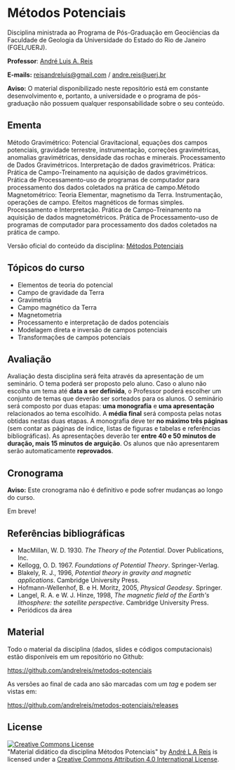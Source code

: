 # Métodos Potenciais
Disciplina ministrada ao Programa de Pós-Graduação em Geociências da Faculdade de Geologia da Universidade do Estado do Rio de Janeiro (FGEL/UERJ).

**Professor**: [André Luis A. Reis](https://www.pinga-lab.org/people/andre.html)

**E-mails:** reisandreluis@gmail.com / andre.reis@uerj.br

**Aviso:** O material disponibilizado neste repositório está em constante desenvolvimento e, portanto, a universidade e o programa de pós-graduação não possuem qualquer responsabilidade sobre o seu conteúdo.

## Ementa

Método  Gravimétrico:  Potencial  Gravitacional,  equações  dos  campos  potenciais,  gravidade terrestre,  instrumentação,  correções  gravimétricas,  anomalias  gravimétricas,  densidade  das rochas   e   minerais.   Processamento   de   Dados   Gravimétricos.   Interpretação   de   dados gravimétricos. Prática: Prática de Campo-Treinamento na aquisição de dados gravimétricos. Prática  de  Processamento-uso  de  programas  de  computador  para  processamento  dos  dados coletados na prática de campo.Método Magnetométrico: Teoria Elementar, magnetismo da Terra. Instrumentação, operações de  campo.  Efeitos  magnéticos  de  formas  simples.  Processamento  e  Interpretação.  Prática  de Campo-Treinamento na aquisição de dados magnetométricos. Prática de Processamento-uso de programas de computador para processamento dos dados coletados na prática de campo.

Versão oficial do conteúdo da disciplina: [Métodos Potenciais](https://www.fgel.uerj.br/site/wp-content/uploads/2019/05/M%c3%a9todos-potenciais_GEL04903.pdf)

## Tópicos do curso

* Elementos de teoria do potencial
* Campo de gravidade da Terra
* Gravimetria
* Campo magnético da Terra
* Magnetometria
* Processamento e interpretação de dados potenciais
* Modelagem direta e inversão de campos potenciais
* Transformações de campos potenciais

## Avaliação

Avaliação desta disciplina será feita através da apresentação de um seminário. O tema poderá ser proposto pelo aluno. Caso o aluno não escolha um tema até **data a ser definida**, o Professor poderá escolher um conjunto de temas que deverão ser sorteados para os alunos. O seminário será composto por duas etapas: **uma monografia** e **uma apresentação** relacionados ao tema escolhido. A **média final** será composta pelas notas
obtidas nestas duas etapas. A monografia deve ter **no máximo três páginas** (sem contar as páginas de índice, listas de figuras e
tabelas e referências bibliográficas). As apresentações deverão ter **entre 40 e 50 minutos de duração, mais 15 minutos de arguição**. Os alunos que não apresentarem serão automaticamente **reprovados**.

## Cronograma

**Aviso:** Este cronograma não é definitivo e pode sofrer mudanças ao longo do curso.

Em breve!

## Referências bibliográficas

* MacMillan, W. D. 1930. *The Theory of the Potential*. Dover Publications, Inc.
* Kellogg, O. D. 1967. *Foundations of Potential Theory*. Springer-Verlag.
* Blakely, R. J., 1996, *Potential theory in gravity and magnetic applications*. Cambridge
University Press.
* Hofmann-Wellenhof, B. e H. Moritz, 2005, *Physical Geodesy*. Springer.
* Langel, R. A. e W. J. Hinze, 1998, *The magnetic field of the Earth's lithosphere: the
satellite perspective*. Cambridge University Press.
* Periódicos da área

## Material

Todo o material da disciplina (dados, slides e códigos computacionais) estão disponíveis em um repositório no Github:

https://github.com/andrelreis/metodos-potenciais

As versões ao final de cada ano são marcadas com um *tag* e podem ser vistas em:

https://github.com/andrelreis/metodos-potenciais/releases


## License

<a rel="license" href="http://creativecommons.org/licenses/by/4.0/"><img alt="Creative Commons License" style="border-width:0" src="https://i.creativecommons.org/l/by/4.0/88x31.png" /></a><br /><span xmlns:dct="http://purl.org/dc/terms/" href="http://purl.org/dc/dcmitype/Text" property="dct:title" rel="dct:type">"Material didático da disciplina Métodos Potenciais"</span>
by <a xmlns:cc="http://creativecommons.org/ns#" href="https://github.com/andrelreis/metodos-potenciais" property="cc:attributionName" rel="cc:attributionURL">André L A Reis</a> is licensed under a <a rel="license" href="http://creativecommons.org/licenses/by/4.0/">Creative Commons Attribution 4.0 International License</a>.
